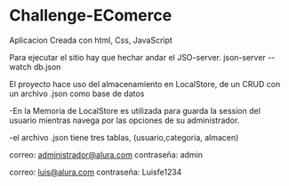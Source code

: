 # Challenge-EComerce
Aplicacion Creada con html, Css, JavaScript

Para ejecutar el sitio hay que hechar andar el JSO-server.
json-server --watch db.json

El proyecto hace uso del almacenamiento en LocalStore, de un CRUD con un archivo .json como base de datos

-En la Memoria de LocalStore es utilizada para guarda la session del usuario mientras navega por las opciones de su administrador.

-el archivo .json tiene tres tablas, (usuario,categoria, almacen)

correo: administrador@alura.com
contraseña: admin

correo: luis@alura.com
contraseña: Luisfe1234
